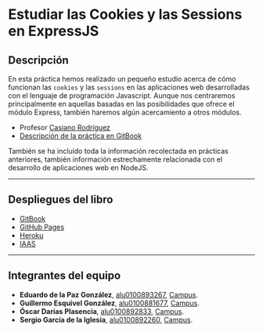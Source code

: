 # Estudiar las Cookies y las Sessions en ExpressJS

## Descripción

En esta práctica hemos realizado un pequeño estudio acerca de cómo funcionan las `cookies` y las `sessions` en las aplicaciones web desarrolladas con el lenguaje de programación Javascript. Aunque nos centraremos principalmente en aquellas basadas en las posibilidades que ofrece el módulo Express, también haremos algún acercamiento a otros módulos. 

* Profesor [Casiano Rodríguez](https://campusvirtual.ull.es/1617/user/view.php?id=717&course=1148)
* [Descripción de la práctica en GitBook](https://casianorodriguezleon.gitbooks.io/ull-esit-1617/content/practicas/practicalearningcookies.html)

También se ha incluído toda la información recolectada en prácticas anteriores, también información estrechamente relacionada con el desarrollo de aplicaciones web en NodeJS.

---
## Despliegues del libro

* [GitBook](https://alu0100892833.gitbooks.io/estudiar-cookies-y-sessions-en-expressjs/content/)
* [GitHub Pages](https://ull-esit-pl-1617.github.io/estudiar-cookies-y-sessions-en-expressjs-guillermo-eduardo-oscar-sergio/)
* [Heroku](https://cookieappegos.herokuapp.com/)
* [IAAS]()


---
## Integrantes del equipo

* **Eduardo de la Paz González**, [alu0100893267](https://alu0100893267.github.io), [Campus](https://campusvirtual.ull.es/1617/user/view.php?id=9458&course=1148).
* **Guillermo Esquivel González**, [alu0100881677](https://alu0100881677.github.io), [Campus](https://campusvirtual.ull.es/1617/user/view.php?id=9445&course=1148).
* **Óscar Darias Plasencia**, [alu0100892833](https://alu0100892833.github.io), [Campus](https://campusvirtual.ull.es/1617/user/view.php?id=9441&course=1148).
* **Sergio García de la Iglesia**, [alu0100892260](https://sergiogarciadli.github.io), [Campus](https://campusvirtual.ull.es/1617/user/view.php?id=9446&course=1148).
